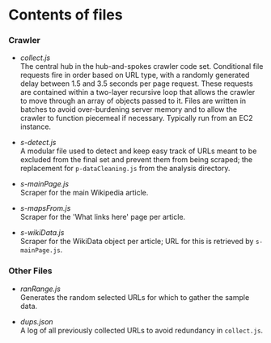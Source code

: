 # Contents of files

### Crawler

* *collect.js* <br />
The central hub in the hub-and-spokes crawler code set. Conditional file requests fire in order based on URL type, with a randomly generated delay between 1.5 and 3.5 seconds per page request. These requests are contained within a two-layer recursive loop that allows the crawler to move through an array of objects passed to it. Files are written in batches to avoid over-burdening server memory and to allow the crawler to function piecemeal if necessary. Typically run from an EC2 instance.

* *s-detect.js* <br />
A modular file used to detect and keep easy track of URLs meant to be excluded from the final set and prevent them from being scraped; the replacement for `p-dataCleaning.js` from the analysis directory.

* *s-mainPage.js* <br />
Scraper for the main Wikipedia article.

* *s-mapsFrom.js* <br />
Scraper for the 'What links here' page per article.

* *s-wikiData.js* <br />
Scraper for the WikiData object per article; URL for this is retrieved by `s-mainPage.js`.

### Other Files

* *ranRange.js* <br />
Generates the random selected URLs for which to gather the sample data.

* *dups.json* <br />
A log of all previously collected URLs to avoid redundancy in `collect.js`.
